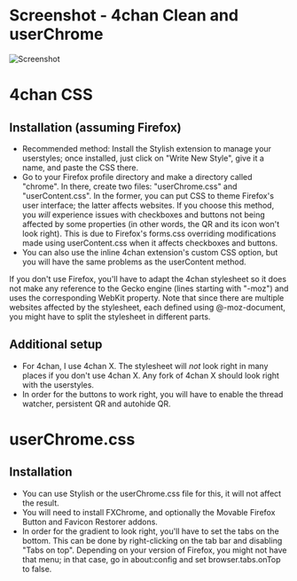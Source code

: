 Screenshot - 4chan Clean and userChrome
=======================================

![Screenshot](http://hdni.github.com/dotfiles/assets/4chan_clean.png)

4chan CSS
=========

Installation (assuming Firefox)
-------------------------------
* Recommended method: Install the Stylish extension to manage your userstyles; once installed, just click on "Write New Style", give it a name, and paste the CSS there.
* Go to your Firefox profile directory and make a directory called "chrome". In there, create two files: "userChrome.css" and "userContent.css". In the former, you can put CSS to theme Firefox's user interface; the latter affects websites. If you choose this method, you *will* experience issues with checkboxes and buttons not being affected by some properties (in other words, the QR and its icon won't look right). This is due to Firefox's forms.css overriding modifications made using userContent.css when it affects checkboxes and buttons.
* You can also use the inline 4chan extension's custom CSS option, but you will have the same problems as the userContent method.

If you don't use Firefox, you'll have to adapt the 4chan stylesheet so it does not make any reference to the Gecko engine (lines starting with "-moz") and uses the corresponding WebKit property. Note that since there are multiple websites affected by the stylesheet, each defined using @-moz-document, you might have to split the stylesheet in different parts.

Additional setup
----------------
* For 4chan, I use 4chan X. The stylesheet will *not* look right in many places if you don't use 4chan X. Any fork of 4chan X should look right with the userstyles.
* In order for the buttons to work right, you will have to enable the thread watcher, persistent QR and autohide QR.

userChrome.css
==============

Installation
------------
* You can use Stylish or the userChrome.css file for this, it will not affect the result.
* You will need to install FXChrome, and optionally the Movable Firefox Button and Favicon Restorer addons. 
* In order for the gradient to look right, you'll have to set the tabs on the bottom. This can be done by right-clicking on the tab bar and disabling "Tabs on top". Depending on your version of Firefox, you might not have that menu; in that case, go in about:config and set browser.tabs.onTop to false.
